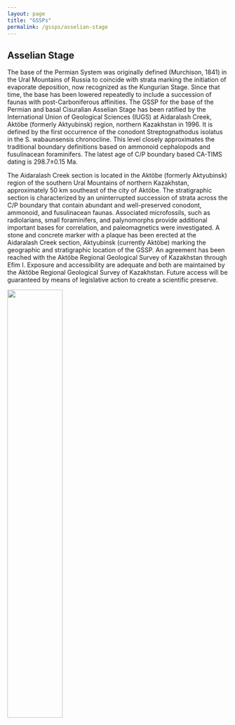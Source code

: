 ```yaml
---
layout: page
title: "GSSPs"
permalink: /gssps/asselian-stage
---
```

## Asselian Stage

The base of the Permian System was originally defined (Murchison, 1841) in the Ural Mountains of Russia to coincide with strata marking the initiation of evaporate deposition, now recognized as the Kungurian Stage. Since that time, the base has been lowered repeatedly to include a succession of faunas with post-Carboniferous affinities. The GSSP for the base of the Permian and basal Cisuralian Asselian Stage has been ratified by the International Union of Geological Sciences (IUGS) at Aidaralash Creek, Aktöbe (formerly Aktyubinsk) region, northern Kazakhstan in 1996. It is defined by the first occurrence of the conodont Streptognathodus isolatus in the S. wabaunsensis chronocline. This level closely approximates the traditional boundary definitions based on ammonoid cephalopods and fusulinacean foraminifers. The latest age of C/P boundary based CA-TIMS dating is 298.7±0.15 Ma.

The Aidaralash Creek section is located in the Aktöbe (formerly Aktyubinsk) region of the southern Ural Mountains of northern Kazakhstan, approximately 50 km southeast of the city of Aktöbe. The stratigraphic section is characterized by an uninterrupted succession of strata across the C/P boundary that contain abundant and well-preserved conodont, ammonoid, and fusulinacean faunas. Associated microfossils, such as radiolarians, small foraminifers, and palynomorphs provide additional important bases for correlation, and paleomagnetics were investigated. A stone and concrete marker with a plaque has been erected at the Aidaralash Creek section, Aktyubinsk (currently Aktöbe) marking the geographic and stratigraphic location of the GSSP. An agreement has been reached with the Aktöbe Regional Geological Survey of Kazakhstan through Efim I. Exposure and accessibility are adequate and both are maintained by the Aktöbe Regional Geological Survey of Kazakhstan. Future access will be guaranteed by means of legislative action to create a scientific preserve.

<img src="https://stratigraphy.org/subcommission-permian/images/20121027200907131.jpg" alt="" style="width:50%" />  
